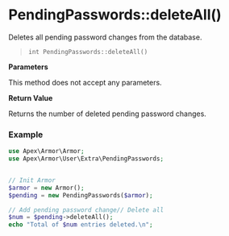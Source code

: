 
# PendingPasswords::deleteAll()

Deletes all pending password changes from the database.

> `int PendingPasswords::deleteAll()`

**Parameters**

This method does not accept any parameters.

**Return Value**

Returns the number of deleted pending password changes.


### Example

~~~php
use Apex\Armor\Armor;
use Apex\Armor\User\Extra\PendingPasswords;


// Init Armor
$armor = new Armor();
$pending = new PendingPasswords($armor);

// Add pending password change// Delete all
$num = $pending->deleteAll();
echo "Total of $num entries deleted.\n";
~~~

